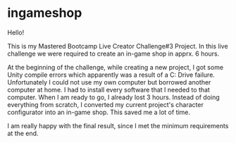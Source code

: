 # ingameshop

Hello!

This is my Mastered Bootcamp Live Creator Challenge#3 Project. In this live challenge we were required to create an in-game shop in apprx. 6 hours.

At the beginning of the challenge, while creating a new project, I got some Unity compile errors which apparently was a result of a C: Drive failure. Unfortunately I could
not use my own computer but borrowed another computer at home. I had to install every software that I needed to that computer. When I am ready to go, I already lost 3 hours.
Instead of doing everything from scratch, I converted my current project's character configurator into an in-game shop. This saved me a lot of time.

I am really happy with the final result, since I met the minimum requirements at the end.
